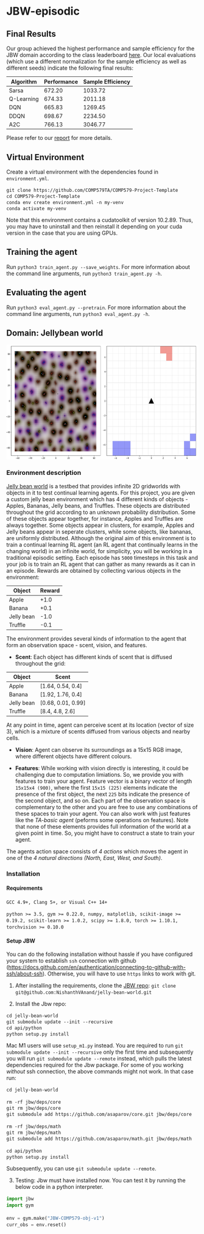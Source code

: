 # JBW-episodic
## Final Results
Our group achieved the highest performance and sample efficiency for the JBW domain according to the class leaderboard [here](https://github.com/COMP579TA/COMP579-Leaderboard). Our local evaluations (which use a different normalization for the sample efficiency as well as different seeds) indicate the following final results: 

| **Algorithm** | **Performance** | **Sample Efficiency** |
|---------------|-----------------|-----------------------|
|     Sarsa     |      672.20     |        1033.72        |
|   Q-Learning  |      674.33     |        2011.18        |
|      DQN      |      665.83     |        1269.45        |
|      DDQN     |      698.67     |        2234.50        |
|      A2C      |      766.13     |        3046.77        |

Please refer to our [report](/Project_Report.pdf) for more details.
## Virtual Environment
Create a virtual environment with the dependencies found in `environment.yml`. 

```
git clone https://github.com/COMP579TA/COMP579-Project-Template
cd COMP579-Project-Template
conda env create environment.yml -n my-venv
conda activate my-venv
```

Note that this environment contains a cudatoolkit of version 10.2.89. Thus, you may have to uninstall and then reinstall it depending on your cuda version in the case that you are using GPUs. 


## Training the agent
Run `python3 train_agent.py --save_weights`. For more information about the command line arguments, run `python3 train_agent.py -h`.

## Evaluating the agent
Run `python3 eval_agent.py --pretrain`. For more information about the command line arguments, run `python3 eval_agent.py -h`.


## Domain: Jellybean world
<p align="center">
  <img src="imgs/jb.png" width="600" height="300" />
</p>

### Environment description
[Jelly bean world](https://arxiv.org/pdf/2002.06306.pdf) is a testbed that provides infinite 2D gridworlds with objects in it to test continual learning agents. For this project, you are given a custom jelly bean environment which has 4 different kinds of objects - Apples, Bananas, Jelly beans, and Truffles. These objects are distributed throughout the grid according to an unknown probability distribution. Some of these objects appear together, for instance, Apples and Truffles are always together. Some objects appear in clusters, for example, Apples and Jelly beans appear in seperate clusters, while some objects, like bananas, are uniformly distributed. Although the original aim of this environment is to train a continual learning RL agent (an RL agent that continually learns in the changing world) in an infinite world, for simplicity, you will be working in a traditional episodic setting. Each episode has `5000` timesteps in this task and your job is to train an RL agent that can gather as many rewards as it can in an episode. Rewards are obtained by collecting various objects in the environment:

|**Object**|**Reward**|
| ----------- | ----------- |
|Apple|+1.0|
|Banana|+0.1|
|Jelly bean|-1.0|
|Truffle|-0.1|

The environment provides several kinds of information to the agent that form an observation space - scent, vision, and features.
- **Scent**: Each object has different kinds of scent that is diffused throughout the grid:

|**Object**|**Scent**|
| ----------- | ----------- |
|Apple|[1.64, 0.54, 0.4]|
|Banana|[1.92, 1.76, 0.4]|
|Jelly bean|[0.68, 0.01, 0.99]|
|Truffle|[8.4, 4.8, 2.6]|

At any point in time, agent can perceive scent at its location (vector of size 3), which is a mixture of scents diffused from various objects and nearby cells.

- **Vision**: Agent can observe its surroundings as a 15x15 RGB image, where different objects have different colours.

- **Features**: While working with vision directly is interesting, it could be challenging due to computation limiations. So, we provide you with features to train your agent. Feature vector is a binary vector of length `15x15x4 (900)`, where the first `15x15 (225)` elements indicate the presence of the first object, the next `225` bits indicate the presence of the second object, and so on.
Each part of the observation space is complementary to the other and you are free to use any combinations of these spaces to train your agent. You can also work with just features like the *TA-basic agent* (peforms some operations on features). Note that none of these elements provides full information of the world at a given point in time. So, you might have to construct a state to train your agent.

The agents action space consists of *4 actions* which moves the agent in one of the *4 natural directions (North, East, West, and South)*.

### Installation
#### Requirements

`GCC 4.9+, Clang 5+, or Visual C++ 14+`

`python >= 3.5, gym >= 0.22.0, numpy, matplotlib, scikit-image >= 0.19.2, scikit-learn >= 1.0.2, scipy >= 1.8.0, torch >= 1.10.1, torchvision >= 0.10.0`

#### Setup JBW
You can do the following installation without hassle if you have configured your system to establish `ssh` connection with github (https://docs.github.com/en/authentication/connecting-to-github-with-ssh/about-ssh). Otherwise, you will have to use `https` links to work with git.

1. After installing the requirements, clone the [JBW repo](https://github.com/NishanthVAnand/jelly-bean-world):
`git clone git@github.com:NishanthVAnand/jelly-bean-world.git`

2. Install the Jbw repo:
```
cd jelly-bean-world
git submodule update --init --recursive
cd api/python
python setup.py install
```

Mac M1 users will use `setup_m1.py` instead. You are required to run `git submodule update --init --recursive` only the first time and subsequently you will run `git submodule update --remote` instead, which pulls the latest dependencies required for the Jbw package. For some of you working *without* ssh connection, the above commands might not work. In that case run:

```
cd jelly-bean-world

rm -rf jbw/deps/core
git rm jbw/deps/core
git submodule add https://github.com/asaparov/core.git jbw/deps/core

rm -rf jbw/deps/math
git rm jbw/deps/math
git submodule add https://github.com/asaparov/math.git jbw/deps/math

cd api/python
python setup.py install
```
Subsequently, you can use `git submodule update --remote`.

3. Testing:
Jbw must have installed now. You can test it by running the below code in a python interpreter.

``` python
import jbw
import gym

env = gym.make("JBW-COMP579-obj-v1")
curr_obs = env.reset()
```
